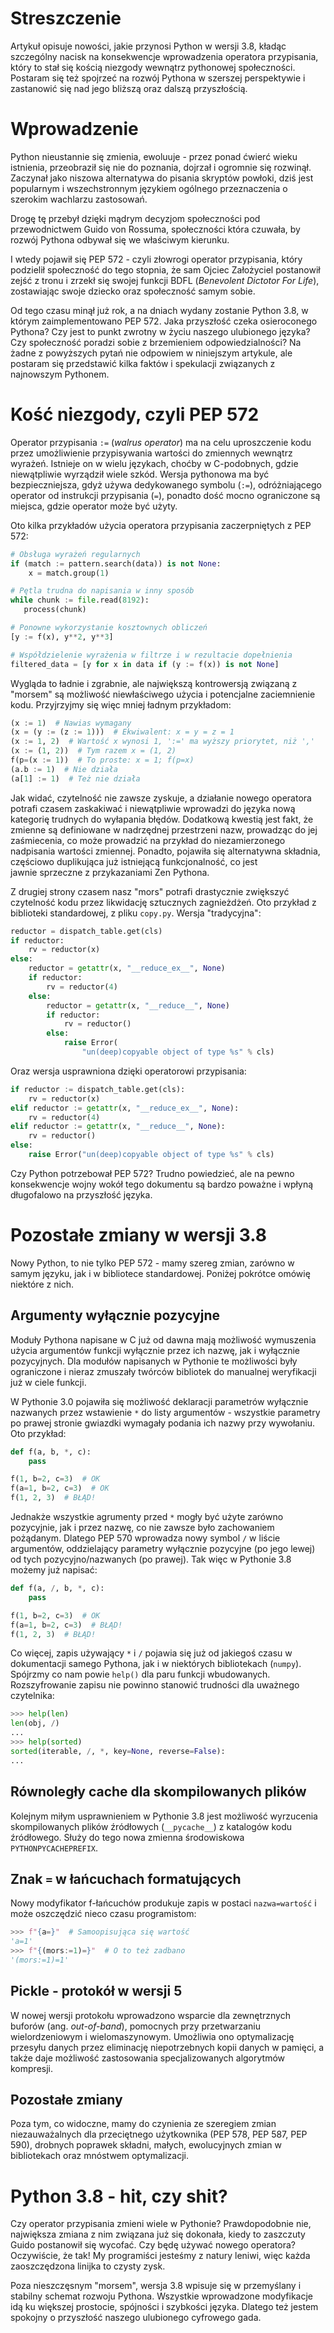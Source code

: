 # Streszczenie

Artykuł opisuje nowości, jakie przynosi Python w wersji 3.8, kładąc szczególny
nacisk na konsekwencje wprowadzenia operatora przypisania, który to stał się
kością niezgody wewnątrz pythonowej społeczności. Postaram się też spojrzeć
na rozwój Pythona w szerszej perspektywie i zastanowić się nad jego
bliższą oraz dalszą przyszłością.

# Wprowadzenie

Python nieustannie się zmienia, ewoluuje - przez ponad ćwierć wieku istnienia,
przeobraził się nie do poznania, dojrzał i ogromnie się rozwinął.
Zaczynał jako niszowa alternatywa do pisania skryptów powłoki, dziś jest
popularnym i wszechstronnym językiem ogólnego przeznaczenia o szerokim
wachlarzu zastosowań.

Drogę tę przebył dzięki mądrym decyzjom społeczności pod przewodnictwem Guido
von Rossuma, społeczności która czuwała, by rozwój Pythona odbywał się we
właściwym kierunku.

I wtedy pojawił się PEP 572 - czyli złowrogi operator przypisania, który
podzielił społeczność do tego stopnia, że sam Ojciec Założyciel postanowił
zejść z tronu i zrzekł się swojej funkcji BDFL (_Benevolent Dictotor For
Life_), zostawiając swoje dziecko oraz społeczność samym sobie.

Od tego czasu minął już rok, a na dniach wydany zostanie Python 3.8, w którym
zaimplementowano PEP 572. Jaka przyszłość czeka osieroconego Pythona? Czy jest
to punkt zwrotny w życiu naszego ulubionego języka? Czy społeczność poradzi
sobie z brzemieniem odpowiedzialności? Na żadne z powyższych pytań nie odpowiem
w niniejszym artykule, ale postaram się przedstawić kilka faktów i spekulacji
związanych z najnowszym Pythonem.

# Kość niezgody, czyli PEP 572

Operator przypisania `:=` (_walrus operator_) ma na celu uproszczenie kodu
przez umożliwienie przypisywania wartości do zmiennych wewnątrz wyrażeń.
Istnieje on w wielu językach, choćby w C-podobnych, gdzie niewątpliwie
wyrządził wiele szkód. Wersja pythonowa ma być bezpieczniejsza, gdyż używa
dedykowanego symbolu (`:=`), odróżniającego operator od instrukcji przypisania
(`=`), ponadto dość mocno ograniczone są miejsca, gdzie operator może być użyty.

Oto kilka przykładów użycia operatora przypisania zaczerpniętych z PEP 572:

```python
# Obsługa wyrażeń regularnych
if (match := pattern.search(data)) is not None:
    x = match.group(1)

# Pętla trudna do napisania w inny sposób
while chunk := file.read(8192):
   process(chunk)

# Ponowne wykorzystanie kosztownych obliczeń
[y := f(x), y**2, y**3]

# Współdzielenie wyrażenia w filtrze i w rezultacie dopełnienia
filtered_data = [y for x in data if (y := f(x)) is not None]
```

Wygląda to ładnie i zgrabnie, ale największą kontrowersją związaną z "morsem"
są możliwość niewłaściwego użycia i potencjalne zaciemnienie kodu.
Przyjrzyjmy się więc mniej ładnym przykładom:

```python
(x := 1)  # Nawias wymagany
(x = (y := (z := 1)))  # Ekwiwalent: x = y = z = 1
(x := 1, 2)  # Wartość x wynosi 1, ':=' ma wyższy priorytet, niż ','
(x := (1, 2))  # Tym razem x = (1, 2)
f(p=(x := 1))  # To proste: x = 1; f(p=x)
(a.b := 1)  # Nie działa
(a[1] := 1)  # Też nie działa
```

Jak widać, czytelność nie zawsze zyskuje, a działanie nowego operatora potrafi
czasem zaskakiwać i niewątpliwie wprowadzi do języka nową kategorię trudnych do wyłapania
błędów.
Dodatkową kwestią jest fakt, że zmienne są definiowane w nadrzędnej przestrzeni
nazw, prowadząc do jej zaśmiecenia, co może prowadzić na przykład do
niezamierzonego nadpisania wartości zmiennej.
Ponadto, pojawiła się alternatywna składnia, częściowo duplikująca już
istniejącą funkcjonalność, co jest jawnie sprzeczne z przykazaniami Zen
Pythona.

Z drugiej strony czasem nasz "mors" potrafi drastycznie zwiększyć czytelność
kodu przez likwidację sztucznych zagnieżdżeń.
Oto przykład z biblioteki standardowej, z pliku `copy.py`. Wersja "tradycyjna":

```python
reductor = dispatch_table.get(cls)
if reductor:
    rv = reductor(x)
else:
    reductor = getattr(x, "__reduce_ex__", None)
    if reductor:
        rv = reductor(4)
    else:
        reductor = getattr(x, "__reduce__", None)
        if reductor:
            rv = reductor()
        else:
            raise Error(
                "un(deep)copyable object of type %s" % cls)
```

Oraz wersja usprawniona dzięki operatorowi przypisania:

```python
if reductor := dispatch_table.get(cls):
    rv = reductor(x)
elif reductor := getattr(x, "__reduce_ex__", None):
    rv = reductor(4)
elif reductor := getattr(x, "__reduce__", None):
    rv = reductor()
else:
    raise Error("un(deep)copyable object of type %s" % cls)
```

Czy Python potrzebował PEP 572? Trudno powiedzieć, ale na pewno konsekwencje
wojny wokół tego dokumentu są bardzo poważne i wpłyną długofalowo na przyszłość
języka.

# Pozostałe zmiany w wersji 3.8

Nowy Python, to nie tylko PEP 572 - mamy szereg zmian, zarówno w samym języku,
jak i w bibliotece standardowej. Poniżej pokrótce omówię niektóre z nich.

## Argumenty wyłącznie pozycyjne

Moduły Pythona napisane w C już od dawna mają możliwość wymuszenia użycia
argumentów funkcji wyłącznie przez ich nazwę, jak i wyłącznie pozycyjnych.
Dla modułów napisanych w Pythonie te możliwości były ograniczone i nieraz
zmuszały twórców bibliotek do manualnej weryfikacji już w ciele funkcji.

W Pythonie 3.0 pojawiła się możliwość deklaracji parametrów wyłącznie
nazwanych przez wstawienie `*` do listy argumentów - wszystkie parametry
po prawej stronie gwiazdki wymagały podania ich nazwy przy wywołaniu.
Oto przykład:

```python
def f(a, b, *, c):
    pass

f(1, b=2, c=3)  # OK
f(a=1, b=2, c=3)  # OK
f(1, 2, 3)  # BŁĄD!
```

Jednakże wszystkie agrumenty przed `*` mogły być użyte zarówno pozycyjnie, jak
i przez nazwę, co nie zawsze było zachowaniem pożądanym. Dlatego PEP 570
wprowadza nowy symbol `/` w liście argumentów, oddzielający parametry
wyłącznie pozycyjne (po jego lewej) od tych pozycyjno/nazwanych (po prawej).
Tak więc w Pythonie 3.8 możemy już napisać:


```python
def f(a, /, b, *, c):
    pass

f(1, b=2, c=3)  # OK
f(a=1, b=2, c=3)  # BŁĄD!
f(1, 2, 3)  # BŁĄD!
```

Co więcej, zapis używający `*` i `/` pojawia się już od jakiegoś czasu w
dokumentacji samego Pythona, jak i w niektórych bibliotekach (`numpy`).
Spójrzmy co nam powie `help()` dla paru funkcji wbudowanych.
Rozszyfrowanie zapisu nie powinno stanowić trudności dla uważnego czytelnika:

```python
>>> help(len)
len(obj, /)
...
>>> help(sorted)
sorted(iterable, /, *, key=None, reverse=False):
...
```

## Równoległy cache dla skompilowanych plików

Kolejnym miłym usprawnieniem w Pythonie 3.8 jest możliwość wyrzucenia
skompilowanych plików źródłowych (`__pycache__`) z katalogów kodu źródłowego.
Służy do tego nowa zmienna środowiskowa `PYTHONPYCACHEPREFIX`.

## Znak `=` w łańcuchach formatujących

Nowy modyfikator f-łańcuchów produkuje zapis w postaci `nazwa=wartość` i może
oszczędzić nieco czasu programistom:

```python
>>> f"{a=}"  # Samoopisująca się wartość
'a=1'
>>> f"{(mors:=1)=}"  # O to też zadbano
'(mors:=1)=1'
```

## Pickle - protokół w wersji 5

W nowej wersji protokołu wprowadzono wsparcie dla zewnętrznych buforów
(ang. _out-of-band_), pomocnych przy przetwarzaniu wielordzeniowym i
wielomaszynowym. Umożliwia ono optymalizację przesyłu danych przez eliminację
niepotrzebnych kopii danych w pamięci, a także daje możliwość zastosowania
specjalizowanych algorytmów kompresji.

## Pozostałe zmiany

Poza tym, co widoczne, mamy do czynienia ze szeregiem zmian niezauważalnych
dla przeciętnego użytkownika (PEP 578, PEP 587, PEP 590), drobnych poprawek
składni, małych, ewolucyjnych zmian w bibliotekach oraz mnóstwem optymalizacji.

# Python 3.8 - hit, czy shit?

Czy operator przypisania zmieni wiele w Pythonie? Prawdopodobnie nie,
największa zmiana z nim związana już się dokonała, kiedy to zaszczuty Guido
postanowił się wycofać. Czy będę używać nowego operatora? Oczywiście, że tak!
My programiści jesteśmy z natury leniwi, więc każda zaoszczędzona linijka to
czysty zysk.

Poza nieszczęsnym "morsem", wersja 3.8 wpisuje się w przemyślany i stabilny
schemat rozwoju Pythona. Wszystkie wprowadzone modyfikacje idą
ku większej prostocie, spójności i szybkości języka. Dlatego też jestem
spokojny o przyszłość naszego ulubionego cyfrowego gada.
